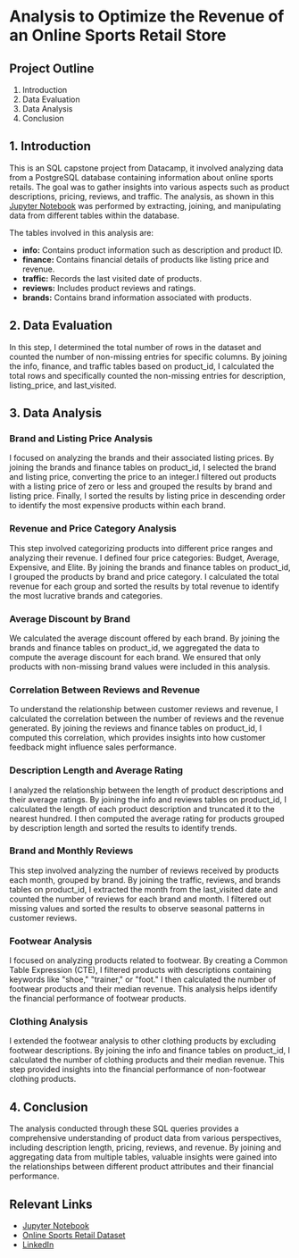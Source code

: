 # Analysis to Optimize the Revenue of an Online Sports Retail Store

## Project Outline 

1. Introduction
2. Data Evaluation
3. Data Analysis
4. Conclusion

## 1. Introduction
This is an SQL capstone project from Datacamp, it involved analyzing data from a PostgreSQL database containing information about online sports retails. The goal was to gather insights into various aspects such as product descriptions, pricing, reviews, and traffic. The analysis, as shown in this [Jupyter Notebook](https://github.com/OluwanifemiAjayi/Optimizing_online_sports_retail_revenue/blob/main/notebook.ipynb) was performed by extracting, joining, and manipulating data from different tables within the database.

The tables involved in this analysis are:

- **info:** Contains product information such as description and product ID.
- **finance:** Contains financial details of products like listing price and revenue.
- **traffic:** Records the last visited date of products.
- **reviews:** Includes product reviews and ratings.
- **brands:** Contains brand information associated with products.

## 2. Data Evaluation
In this step, I determined the total number of rows in the dataset and counted the number of non-missing entries for specific columns. By joining the info, finance, and traffic tables based on product_id, I calculated the total rows and specifically counted the non-missing entries for description, listing_price, and last_visited.

## 3. Data Analysis
### Brand and Listing Price Analysis
I focused on analyzing the brands and their associated listing prices. By joining the brands and finance tables on product_id, I selected the brand and listing price, converting the price to an integer.I filtered out products with a listing price of zero or less and grouped the results by brand and listing price. Finally, I sorted the results by listing price in descending order to identify the most expensive products within each brand.

### Revenue and Price Category Analysis
This step involved categorizing products into different price ranges and analyzing their revenue. I defined four price categories: Budget, Average, Expensive, and Elite. By joining the brands and finance tables on product_id, I grouped the products by brand and price category. I calculated the total revenue for each group and sorted the results by total revenue to identify the most lucrative brands and categories.

### Average Discount by Brand
We calculated the average discount offered by each brand. By joining the brands and finance tables on product_id, we aggregated the data to compute the average discount for each brand. We ensured that only products with non-missing brand values were included in this analysis.

### Correlation Between Reviews and Revenue
To understand the relationship between customer reviews and revenue, I calculated the correlation between the number of reviews and the revenue generated. By joining the reviews and finance tables on product_id, I computed this correlation, which provides insights into how customer feedback might influence sales performance.

### Description Length and Average Rating
I analyzed the relationship between the length of product descriptions and their average ratings. By joining the info and reviews tables on product_id, I calculated the length of each product description and truncated it to the nearest hundred. I then computed the average rating for products grouped by description length and sorted the results to identify trends.

### Brand and Monthly Reviews
This step involved analyzing the number of reviews received by products each month, grouped by brand. By joining the traffic, reviews, and brands tables on product_id, I extracted the month from the last_visited date and counted the number of reviews for each brand and month. I filtered out missing values and sorted the results to observe seasonal patterns in customer reviews.

### Footwear Analysis
I focused on analyzing products related to footwear. By creating a Common Table Expression (CTE), I filtered products with descriptions containing keywords like "shoe," "trainer," or "foot." I then calculated the number of footwear products and their median revenue. This analysis helps identify the financial performance of footwear products.

### Clothing Analysis
I extended the footwear analysis to other clothing products by excluding footwear descriptions. By joining the info and finance tables on product_id, I calculated the number of clothing products and their median revenue. This step provided insights into the financial performance of non-footwear clothing products.

## 4. Conclusion
The analysis conducted through these SQL queries provides a comprehensive understanding of product data from various perspectives, including description length, pricing, reviews, and revenue. By joining and aggregating data from multiple tables, valuable insights were gained into the relationships between different product attributes and their financial performance. 

## Relevant Links
- [Jupyter Notebook](https://github.com/OluwanifemiAjayi/Optimizing_online_sports_retail_revenue/blob/main/notebook.ipynb)
- [Online Sports Retail Dataset](https://github.com/OluwanifemiAjayi/Optimizing_online_sports_retail_revenue/tree/main/datasets)
- [LinkedIn](https://www.linkedin.com/in/oluwanifemiii)
